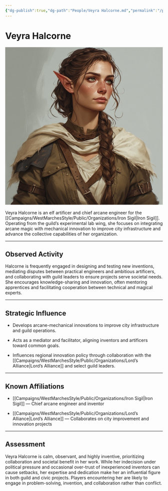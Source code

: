```yaml
---
{"dg-publish":true,"dg-path":"People/Veyra Halcorne.md","permalink":"/people/veyra-halcorne/","tags":["NPC","IronSigil"],"dgShowFileTree":true}
---
```


# **Veyra Halcorne**

![Veyra_Halcorne.jpg](/img/user/_assets/WestMarchesStyle/NPC%20Portraits/Veyra_Halcorne.jpg)

Veyra Halcorne is an elf artificer and chief arcane engineer for the [[Campaigns/WestMarchesStyle/Public/Organizations/Iron Sigil\|Iron Sigil]]. Operating from the guild’s experimental lab wing, she focuses on integrating arcane magic with mechanical innovation to improve city infrastructure and advance the collective capabilities of her organization.

---

## Observed Activity

Halcorne is frequently engaged in designing and testing new inventions, mediating disputes between practical engineers and ambitious artificers, and collaborating with guild leaders to ensure projects serve societal needs. She encourages knowledge-sharing and innovation, often mentoring apprentices and facilitating cooperation between technical and magical experts.

---

## Strategic Influence

- Develops arcane-mechanical innovations to improve city infrastructure and guild operations.
    
- Acts as a mediator and facilitator, aligning inventors and artificers toward common goals.
    
- Influences regional innovation policy through collaboration with the [[Campaigns/WestMarchesStyle/Public/Organizations/Lord’s Alliance\|Lord’s Alliance]] and select guild leaders.
    

---

## Known Affiliations

- [[Campaigns/WestMarchesStyle/Public/Organizations/Iron Sigil\|Iron Sigil]] — Chief arcane engineer and inventor
    
- [[Campaigns/WestMarchesStyle/Public/Organizations/Lord’s Alliance\|Lord’s Alliance]] — Collaborates on city improvement and innovation projects
    

---

## Assessment

Veyra Halcorne is calm, observant, and highly inventive, prioritizing collaboration and societal benefit in her work. While her indecision under political pressure and occasional over-trust of inexperienced inventors can cause setbacks, her expertise and dedication make her an influential figure in both guild and civic projects. Players encountering her are likely to engage in problem-solving, invention, and collaboration rather than conflict.